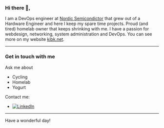 ### Hi there 👋,

I am a DevOps engineer at [Nordic Semicondictor](https://nordicsemi.com) that grew out of a Hardware Engineer and here I keep my spare time projects. Proud (and tired) homelab owner that keeps shrinking with me.  I have a passion for webdesign, networking, system administration and DevOps. You can see more on my website [kibk.net](https://kibk.net).

---

### Get in touch with me

Ask me about
- Cycling
- Homelab
- Yogurt

Contact me:
- [![LinkedIn](https://img.shields.io/static/v1?style=flat-square&logo=linkedin&logoColor=white&label=&labelColor=0A66C2&message=LinkedIn&color=16171d)](https://linkedin.com/in/mrkirillbykov)

---

Have a wonderful day!
